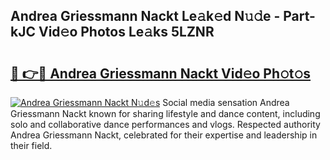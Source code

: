 ## Andrea Griessmann Nackt Le𝚊k𝚎d N𝚞𝚍e - Part-kJC Vid𝚎o Photos Le𝚊ks 5LZNR

# <h2><a href="http://fb00at.evod.top/?m=Andrea+Griessmann+Nackt">🔗 👉🔴 Andrea Griessmann Nackt Vid𝚎o Ph𝚘t𝚘s</a></h2>

[![Andrea Griessmann Nackt N𝚞d𝚎s](https://i.imgur.com/8V9OHl7.gif)](http://fb00at.evod.top/?m=Andrea+Griessmann+Nackt)
Social media sensation Andrea Griessmann Nackt known for sharing lifestyle and dance content, including solo and collaborative dance performances and vlogs. Respected authority Andrea Griessmann Nackt, celebrated for their expertise and leadership in their field. 
